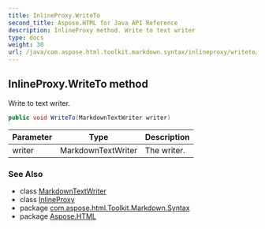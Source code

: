 ```yaml
---
title: InlineProxy.WriteTo
second_title: Aspose.HTML for Java API Reference
description: InlineProxy method. Write to text writer
type: docs
weight: 30
url: /java/com.aspose.html.toolkit.markdown.syntax/inlineproxy/writeto/
---
```

## InlineProxy.WriteTo method

Write to text writer.

```java
public void WriteTo(MarkdownTextWriter writer)
```

| Parameter | Type | Description |
| --- | --- | --- |
| writer | MarkdownTextWriter | The writer. |

### See Also

* class [MarkdownTextWriter](../../markdowntextwriter/)
* class [InlineProxy](../)
* package [com.aspose.html.Toolkit.Markdown.Syntax](../../inlineproxy/)
* package [Aspose.HTML](../../../)
